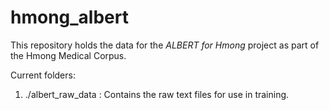 # hmong_albert

This repository holds the data for the _ALBERT for Hmong_ project as part of the Hmong Medical Corpus.

Current folders:
1. ./albert_raw_data : Contains the raw text files for use in training.
